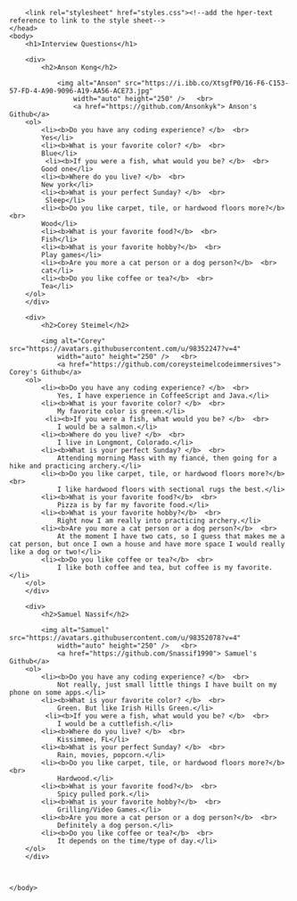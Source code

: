 <!DOCTYPE html>
<html lang="en">
    <head>
        <meta charset="UTF-8">
        <meta http-equiv="X-UA-Compatible" content="IE=edge">
        <meta name="viewport" content="width=device-width, initial-scale=1.0">
        <title>HTML Interview</title>
    
        <link rel="stylesheet" href="styles.css"><!--add the hper-text reference to link to the style sheet-->
    </head>
    <body>
        <h1>Interview Questions</h1>

        <div>
            <h2>Anson Kong</h2>
            
                <img alt="Anson" src="https://i.ibb.co/XtsgfP0/16-F6-C153-57-FD-4-A90-9096-A19-AA56-ACE73.jpg" 
                    width="auto" height="250" />   <br>
                    <a href="https://github.com/Ansonkyk"> Anson's Github</a>
        <ol>
            <li><b>Do you have any coding experience? </b>  <br>
            Yes</li>
            <li><b>What is your favorite color? </b>  <br>
            Blue</li>
             <li><b>If you were a fish, what would you be? </b>  <br>
            Good one</li>
            <li><b>Where do you live? </b>  <br>
            New york</li>
            <li><b>What is your perfect Sunday? </b>  <br>
             Sleep</li>
            <li><b>Do you like carpet, tile, or hardwood floors more?</b>  <br>
            Wood</li>
            <li><b>What is your favorite food?</b>  <br>
            Fish</li>
            <li><b>What is your favorite hobby?</b>  <br>
            Play games</li>
            <li><b>Are you more a cat person or a dog person?</b>  <br>
            cat</li>
            <li><b>Do you like coffee or tea?</b>  <br>
            Tea</li>
        </ol>
        </div>

        <div>
            <h2>Corey Steimel</h2>
            
            <img alt="Corey" src="https://avatars.githubusercontent.com/u/98352247?v=4" 
                width="auto" height="250" />   <br>
                <a href="https://github.com/coreysteimelcodeimmersives"> Corey's Github</a>
        <ol>
            <li><b>Do you have any coding experience? </b>  <br>
                Yes, I have experience in CoffeeScript and Java.</li>
            <li><b>What is your favorite color? </b>  <br>
                My favorite color is green.</li>
             <li><b>If you were a fish, what would you be? </b>  <br>
                I would be a salmon.</li>
            <li><b>Where do you live? </b>  <br>
                I live in Longmont, Colorado.</li>
            <li><b>What is your perfect Sunday? </b>  <br>
                Attending morning Mass with my fiancé, then going for a hike and practicing archery.</li>
            <li><b>Do you like carpet, tile, or hardwood floors more?</b>  <br>
                I like hardwood floors with sectional rugs the best.</li>
            <li><b>What is your favorite food?</b>  <br>
                Pizza is by far my favorite food.</li>
            <li><b>What is your favorite hobby?</b>  <br>
                Right now I am really into practicing archery.</li>
            <li><b>Are you more a cat person or a dog person?</b>  <br>
                At the moment I have two cats, so I guess that makes me a cat person, but once I own a house and have more space I would really like a dog or two!</li>
            <li><b>Do you like coffee or tea?</b>  <br>
                I like both coffee and tea, but coffee is my favorite.</li>
        </ol>
        </div>

        <div>
            <h2>Samuel Nassif</h2>
            
            <img alt="Samuel" src="https://avatars.githubusercontent.com/u/98352078?v=4" 
                width="auto" height="250" />   <br>
                <a href="https://github.com/Snassif1990"> Samuel's Github</a>
        <ol>
            <li><b>Do you have any coding experience? </b>  <br>
                Not really, just small little things I have built on my phone on some apps.</li>
            <li><b>What is your favorite color? </b>  <br>
                Green. But like Irish Hills Green.</li>
             <li><b>If you were a fish, what would you be? </b>  <br>
                I would be a cuttlefish.</li>
            <li><b>Where do you live? </b>  <br>
                Kissimmee, FL</li>
            <li><b>What is your perfect Sunday? </b>  <br>
                Rain, movies, popcorn.</li>
            <li><b>Do you like carpet, tile, or hardwood floors more?</b>  <br>
                Hardwood.</li>
            <li><b>What is your favorite food?</b>  <br>
                Spicy pulled pork.</li>
            <li><b>What is your favorite hobby?</b>  <br>
                Grilling/Video Games.</li>
            <li><b>Are you more a cat person or a dog person?</b>  <br>
                Definitely a dog person.</li>
            <li><b>Do you like coffee or tea?</b>  <br>
                It depends on the time/type of day.</li>
        </ol>
        </div>



    </body>
</html>
